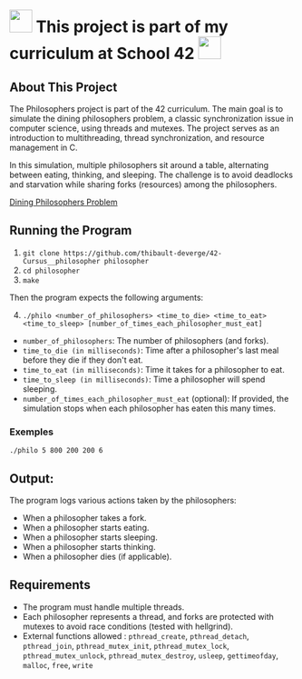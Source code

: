 # <img src="https://logowik.com/content/uploads/images/423918.logowik.com.webp" style="width: 40px; height: auto;"> This project is part of my curriculum at School 42 <img src="https://logowik.com/content/uploads/images/423918.logowik.com.webp" style="width: 40px; height: auto;">

## About This Project

The Philosophers project is part of the 42 curriculum. The main goal is to simulate the dining philosophers problem, a classic synchronization issue in computer science, using threads and mutexes. The project serves as an introduction to multithreading, thread synchronization, and resource management in C.

In this simulation, multiple philosophers sit around a table, alternating between eating, thinking, and sleeping. The challenge is to avoid deadlocks and starvation while sharing forks (resources) among the philosophers.

[Dining Philosophers Problem](https://en.wikipedia.org/wiki/Dining_philosophers_problem)

## Running the Program

1. `git clone https://github.com/thibault-deverge/42-Cursus__philosopher philosopher`
2. `cd philosopher`
3. `make`

Then the program expects the following arguments:

4. `./philo <number_of_philosophers> <time_to_die> <time_to_eat> <time_to_sleep> [number_of_times_each_philosopher_must_eat]`

- `number_of_philosophers`: The number of philosophers (and forks).
- `time_to_die (in milliseconds)`: Time after a philosopher's last meal before they die if they don't eat.
- `time_to_eat (in milliseconds)`: Time it takes for a philosopher to eat.
- `time_to_sleep (in milliseconds)`: Time a philosopher will spend sleeping.
- `number_of_times_each_philosopher_must_eat` (optional): If provided, the simulation stops when each philosopher has eaten this many times.

### Exemples

`./philo 5 800 200 200 6`

## Output:

The program logs various actions taken by the philosophers:

- When a philosopher takes a fork.
- When a philosopher starts eating.
- When a philosopher starts sleeping.
- When a philosopher starts thinking.
- When a philosopher dies (if applicable).

## Requirements

- The program must handle multiple threads.
- Each philosopher represents a thread, and forks are protected with mutexes to avoid race conditions (tested with hellgrind).
- External functions allowed : `pthread_create`, `pthread_detach`, `pthread_join`, `pthread_mutex_init`, `pthread_mutex_lock`, `pthread_mutex_unlock`, `pthread_mutex_destroy`, `usleep`, `gettimeofday`, `malloc`, `free`, `write`
